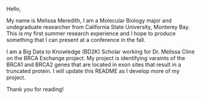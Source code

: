 Hello,

My name is Melissa Meredith, I am a Molecular Biology major and undegraduate researcher from California State University, Monterey Bay. This is my first summer research experience and I hope to produce something that I can present at a conference in the fall. 

I am a Big Data to Knowledge (BD2K) Scholar working for Dr. Melissa Cline on the BRCA Exchange project. My project is identifying varaints of the BRCA1 and BRCA2 genes that are located in exon sites that result in a truncated protein. I will update this README as I develop more of my project. 

Thank you for reading!
